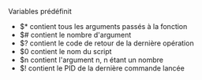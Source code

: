 Variables prédéfinit

- $*	contient tous les arguments passés à la fonction
- $#	contient le nombre d'argument
- $?	contient le code de retour de la dernière opération
- $0	contient le nom du script
- $n	contient l'argument n, n étant un nombre
- $!	contient le PID de la dernière commande lancée
